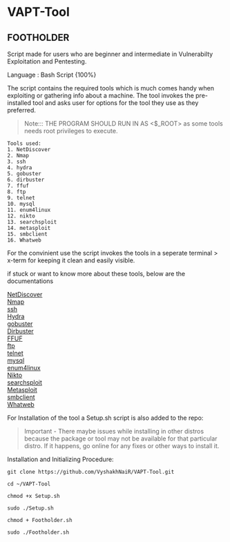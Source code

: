 # VAPT-Tool

## **FOOTHOLDER**

Script made for users who are beginner and intermediate in Vulnerabilty Exploitation and Pentesting.

Language : Bash Script {100%}

The script contains the required tools which is much comes handy when exploiting or gathering info about a machine.
The tool invokes the pre-installed tool and asks user for options for the tool they use as they preferred.

> Note::: THE PROGRAM SHOULD RUN IN AS <$_ROOT> as some tools needs root privileges to execute.

```
Tools used:
1. NetDiscover
2. Nmap
3. ssh
4. hydra
5. gobuster
6. dirbuster
7. ffuf
8. ftp
9. telnet
10. mysql
11. enum4linux
12. nikto
13. searchsploit
14. metasploit
15. smbclient
16. Whatweb
```
For the convinient use the script invokes the tools in a seperate terminal > x-term
for keeping it clean and easily visible. 

if stuck or want to know more about these tools, below are the documentations 

[NetDiscover](https://manpages.debian.org/unstable/netdiscover/netdiscover.8.en.html) <br/>
[Nmap](https://linux.die.net/man/1/nmap)<br/>
[ssh](https://www.openssh.com/manual.html)<br/>
[Hydra](https://www.hackingarticles.in/comprehensive-guide-on-hydra-a-brute-forcing-tool/)<br/>
[gobuster](https://github.com/OJ/gobuster)<br/>
[Dirbuster](https://www.kali.org/tools/dirbuster/)<br/>
[FFUF](https://github.com/ffuf/ffuf)<br/>
[ftp](https://linux.die.net/man/1/ftp)<br/>
[telnet](https://docs.oracle.com/cd/E86824_01/html/E54763/telnet-1.html)<br/>
[mysql](https://docs.cs.cf.ac.uk/notes/accessing-mysql-from-linux/)<br/>
[enum4linux](https://www.kali.org/tools/enum4linux/)<br/>
[Nikto](https://www.kali.org/tools/nikto/)<br/>
[searchsploit](https://www.exploit-db.com/searchsploit)<br/>
[Metasploit](https://www.offensive-security.com/metasploit-unleashed/msfconsole-commands/)<br/>
[smbclient](https://www.samba.org/samba/docs/current/man-html/smbclient.1.html)<br/>
[Whatweb](https://www.kali.org/tools/whatweb/)

For Installation of the tool a Setup.sh script is also added to the repo:
> Important - There maybe issues while installing  in other distros because the package or tool may not be available for that particular distro. 
> If it happens, go online for any fixes or other ways to install it.

Installation and Initializing Procedure: 

```
git clone https://github.com/VyshakhNaiR/VAPT-Tool.git

cd ~/VAPT-Tool

chmod +x Setup.sh

sudo ./Setup.sh

chmod + Footholder.sh

sudo ./Footholder.sh

```





